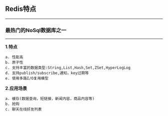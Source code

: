 ## Redis特点
---
### 最热门的NoSql数据库之一
---
__1.特点__
```
a. 性能高
b. 原子性
c. 支持丰富的数据类型:String,List,Hash,Set,ZSet,HyperLogLog
d. 支持publish/subscribe,通知，key过期等
e. 使用多路I/O复用模型
```
__2.应用场景__
```
a. 缓存(数据查询，短链接，新闻内容，商品内容等)
b. 抢购
c. 聊天在线好友列表
```
